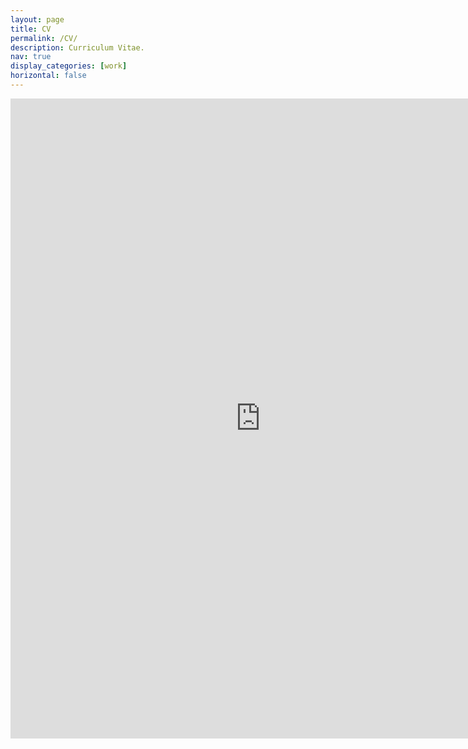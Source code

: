 ```yaml
---
layout: page
title: CV
permalink: /CV/
description: Curriculum Vitae.
nav: true
display_categories: [work]
horizontal: false
---
```



<iframe src="https://docs.google.com/gview?url=https://hazevedosa.github.io/assets/pdf/CV-Hebert_Azevedo_Sa_May2021.pdf&embedded=true" style="width:800px; height:1024px;" frameborder="0"></iframe>